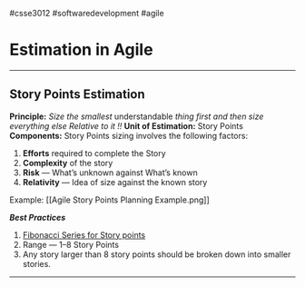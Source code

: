 #csse3012 #softwaredevelopment #agile
# Estimation in Agile
___
## Story Points Estimation
**Principle:** _Size the smallest_ understandable _thing first and then size everything else Relative to it !!_
**Unit of Estimation:** Story Points
**Components:** Story Points sizing involves the following factors:

1.  **Efforts** required to complete the Story
2.  **Complexity** of the story
3.  **Risk** — What’s unknown against What’s known
4.  **Relativity** — Idea of size against the known story

Example: [[Agile Story Points Planning Example.png]]

***Best Practices***
1.  [Fibonacci Series for Story points](https://www.wrike.com/blog/fibonacci-scale-in-agile-estimation/)
2. Range — 1–8 Story Points
3. Any story larger than 8 story points should be broken down into smaller stories.
___
